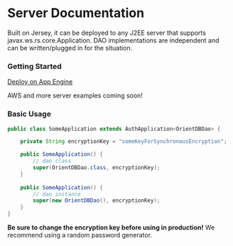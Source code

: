 Server Documentation
====================
Built on Jersey, it can be deployed to any J2EE server that supports javax.ws.rs.core.Application. DAO implementations are independent and can be written/plugged in for the situation.

### Getting Started
[Deploy on App Engine](https://github.com/HiddenStage/divide-docs/blob/master/getting-started/getting_started_app_engine.md)

AWS and more server examples coming soon!

### Basic Usage
```java
public class SomeApplication extends AuthApplication<OrientDBDao> {

    private String encryptionKey = "someKeyForSynchronousEncryption";

    public SomeApplication() {
    	// dao class
        super(OrientDBDao.class, encryptionKey);
    }
    
    public SomeApplication() {
        // dao instance
        super(new OrientDBDao(), encryptionKey);
    }
}
```
**Be sure to change the encryption key before using in production!** We recommend using a random password generator.
